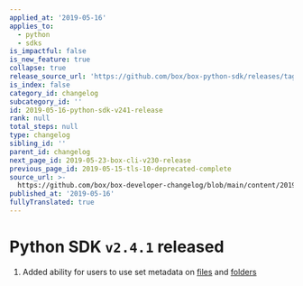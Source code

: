 ```yaml
---
applied_at: '2019-05-16'
applies_to:
  - python
  - sdks
is_impactful: false
is_new_feature: true
collapse: true
release_source_url: 'https://github.com/box/box-python-sdk/releases/tag/v2.4.1'
is_index: false
category_id: changelog
subcategory_id: ''
id: 2019-05-16-python-sdk-v241-release
rank: null
total_steps: null
type: changelog
sibling_id: ''
parent_id: changelog
next_page_id: 2019-05-23-box-cli-v230-release
previous_page_id: 2019-05-15-tls-10-deprecated-complete
source_url: >-
  https://github.com/box/box-developer-changelog/blob/main/content/2019/05-16-python-sdk-v241-release.md
published_at: '2019-05-16'
fullyTranslated: true
---
```

# Python SDK `v2.4.1` released

1. Added ability for users to use set metadata on [files](https://github.com/box/box-python-sdk/blob/master/docs/usage/files.md#set-metadata) and [folders](https://github.com/box/box-python-sdk/blob/master/docs/usage/folders.md#set-metadata)
